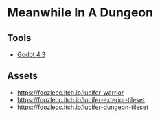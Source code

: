 # Meanwhile In A Dungeon

## Tools

- [Godot 4.3](https://godotengine.org/)

## Assets

- <https://foozlecc.itch.io/lucifer-warrior>
- <https://foozlecc.itch.io/lucifer-exterior-tileset>
- <https://foozlecc.itch.io/lucifer-dungeon-tileset>
